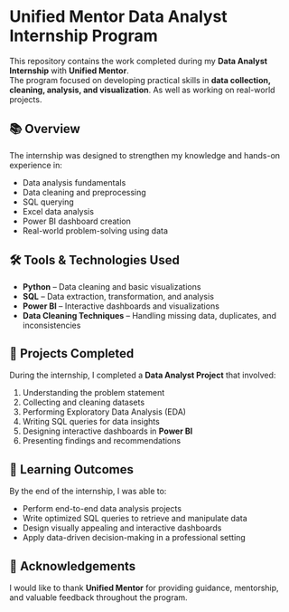 # Unified Mentor Data Analyst Internship Program

This repository contains the work completed during my **Data Analyst Internship** with **Unified Mentor**.  
The program focused on developing practical skills in **data collection, cleaning, analysis, and visualization**.
As well as working on real-world projects.

## 📚 Overview

The internship was designed to strengthen my knowledge and hands-on experience in:
- Data analysis fundamentals
- Data cleaning and preprocessing
- SQL querying
- Excel data analysis
- Power BI dashboard creation
- Real-world problem-solving using data

## 🛠 Tools & Technologies Used
- **Python** – Data cleaning and basic visualizations
- **SQL** – Data extraction, transformation, and analysis
- **Power BI** – Interactive dashboards and visualizations
- **Data Cleaning Techniques** – Handling missing data, duplicates, and inconsistencies

## 📂 Projects Completed
During the internship, I completed a **Data Analyst Project** that involved:
1. Understanding the problem statement
2. Collecting and cleaning datasets
3. Performing Exploratory Data Analysis (EDA)
4. Writing SQL queries for data insights
5. Designing interactive dashboards in **Power BI**
6. Presenting findings and recommendations

## 🎯 Learning Outcomes
By the end of the internship, I was able to:
- Perform end-to-end data analysis projects
- Write optimized SQL queries to retrieve and manipulate data
- Design visually appealing and interactive dashboards
- Apply data-driven decision-making in a professional setting

## 📌 Acknowledgements
I would like to thank **Unified Mentor** for providing guidance, mentorship, and valuable feedback throughout the program.
